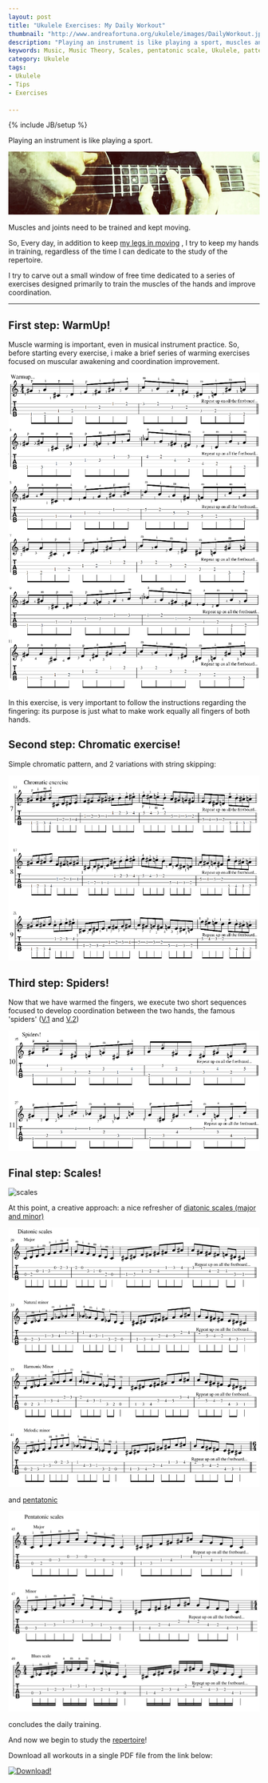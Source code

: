 ```yaml
---
layout: post
title: "Ukulele Exercises: My Daily Workout"
thumbnail: "http://www.andreafortuna.org/ukulele/images/DailyWorkout.jpeg"
description: "Playing an instrument is like playing a sport, muscles and joints need to be trained and kept moving."
keywords: Music, Music Theory, Scales, pentatonic scale, Ukulele, patterns, tabs, warmup, dailyworkout, spiders
category: Ukulele
tags: 
- Ukulele
- Tips
- Exercises

---
```

{% include JB/setup %}

Playing an instrument is like playing a sport.

![Daily Workout](/ukulele/images/DailyWorkout.jpeg)
<!-- more -->

Muscles and joints need to be trained and kept moving.

So, Every day, in addition to keep [my legs in moving](/running/) , I try to keep my hands in training, regardless of the time I can dedicate to the study of the repertoire.

I try to carve out a small window of free time dedicated to a series of exercises designed primarily to train the muscles of the hands and improve coordination.

<hr/>

First step: WarmUp!
--

Muscle warming is important, even in musical instrument practice. 
So, before starting every exercise, i make a brief series of warming exercises focused on muscular awakening and coordination improvement.

![Ukulele Chromatic Warmup Exercise](/ukulele/images/ukulele_warmup.png)

In this exercise, is very important to follow the instructions regarding the fingering: its purpose is just what to make work equally all fingers of both hands.

Second step: Chromatic exercise!
--

Simple chromatic pattern, and 2 variations with string skipping:

![Ukulele Chromatic Scales](/ukulele/images/ukulele_chromatic_exercises.png)



Third step: Spiders!
--

Now that we have warmed the fingers, we execute two short sequences focused to develop coordination between the two hands, the famous 'spiders' ([V.1](http://www.andreafortuna.org/ukulele/2015/05/19/ukulele-spider-pattern/) and [V.2](http://www.andreafortuna.org/ukulele/2015/06/23/ukulele-spider-exercise-v2/))

![Ukulele Spiders](/ukulele/images/ukulele_spiders.png)


Final step: Scales!
--

![scales](http://www.andreafortuna.org/ukulele/images/major_cover.png)

At this point, a creative approach: a nice refresher of [diatonic scales (major and minor)](http://www.andreafortuna.org/ukulele/2015/12/10/major-minor-scales-patterns/) 

![Diatonic scales](/ukulele/images/diatonic_scales_workout.png)

and [pentatonic](http://www.andreafortuna.org/ukulele/2016/01/18/pentatonic-scales-patterns/) 

![Pentatonic scales](/ukulele/images/pentatonic_scales_workout.png)

concludes the daily training.



And now we begin to study the [repertoire](http://www.andreafortuna.org/ukulele/tabs.html)!



Download all workouts in a single PDF file from the link below:

[![Download!](http://www.andreafortuna.org/images/Download-PDF-Button.png)](http://www.andreafortuna.org/ukulele/files/DailyWorkout.pdf)
